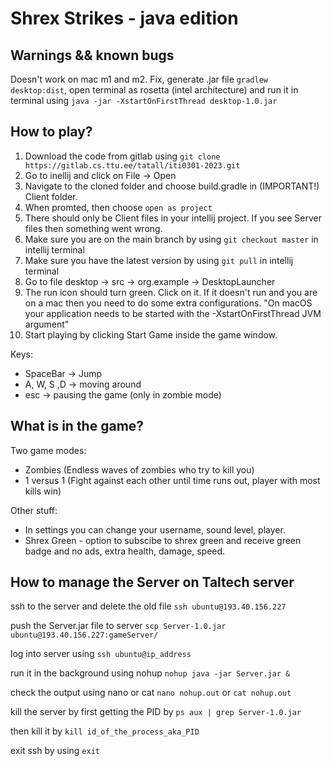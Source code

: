 # Shrex Strikes - java edition


## Warnings && known bugs
Doesn't work on mac m1 and m2. Fix, generate .jar file `gradlew desktop:dist`, open terminal as rosetta (intel architecture) and run it in terminal using  `java -jar -XstartOnFirstThread desktop-1.0.jar` 

## How to play?
1. Download the code from gitlab using `git clone https://gitlab.cs.ttu.ee/tatall/iti0301-2023.git`
2. Go to inellij and click on File -> Open
3. Navigate to the cloned folder and choose build.gradle in (IMPORTANT!) Client folder.
4. When promted, then choose `open as project`
5. There should only be Client files in your intellij project. If you see Server files then something went wrong.
6. Make sure you are on the main branch by using `git checkout master` in intellij terminal
7. Make sure you have the latest version by using `git pull` in intellij terminal
8. Go to file desktop -> src -> org.example -> DesktopLauncher
9. The run icon should turn green. Click on it.
    If it doesn't run and you are on a mac then you need to do some extra configurations.
    "On macOS your application needs to be started with the -XstartOnFirstThread JVM argument"
10. Start playing by clicking Start Game inside the game window.

Keys:
 - SpaceBar -> Jump
 - A, W, S ,D -> moving around
 - esc -> pausing the game (only in zombie mode)


## What is in the game?

Two game modes:
- Zombies (Endless waves of zombies who try to kill you)
- 1 versus 1 (Fight against each other until time runs out, player with most kills win)

Other stuff:
- In settings you can change your username, sound level, player.
- Shrex Green - option to subscibe to shrex green and receive green badge and no ads, extra health, damage, speed.



## How to manage the Server on Taltech server 

ssh to the server and delete the old file `ssh ubuntu@193.40.156.227`

push the Server.jar file to server `scp Server-1.0.jar ubuntu@193.40.156.227:gameServer/`

log into server using `ssh ubuntu@ip_address`

run it in the background using nohup `nohup java -jar Server.jar &`

check the output using nano or cat `nano nohup.out` or `cat nohup.out`

kill the server by first getting the PID by `ps aux | grep Server-1.0.jar`

then kill it by `kill id_of_the_process_aka_PID` 

exit ssh by using `exit`


